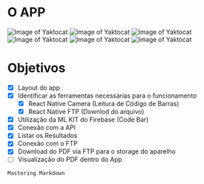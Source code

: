# O APP
![Image of Yaktocat](https://github.com/peedrinhoph/app_desenhos_unicasa/blob/master/1.png)
![Image of Yaktocat](https://github.com/peedrinhoph/app_desenhos_unicasa/blob/master/2.png)
![Image of Yaktocat](https://github.com/peedrinhoph/app_desenhos_unicasa/blob/master/3.png)
![Image of Yaktocat](https://github.com/peedrinhoph/app_desenhos_unicasa/blob/master/4.png)
![Image of Yaktocat](https://github.com/peedrinhoph/app_desenhos_unicasa/blob/master/5.png)
![Image of Yaktocat](https://github.com/peedrinhoph/app_desenhos_unicasa/blob/master/6.png)

# Objetivos

- [x] Layout do app
- [x] Identificar as ferramentas necessárias para o funcionamento
  - [x] React Native Camera (Leitura de Código de Barras)
  - [x] React Native FTP (Downlod do arquivo)
- [x] Utilização da ML KIT do Firebase (Code Bar)
- [x] Conexão com a API
- [x] Listar os Resultados
- [x] Conexão com o FTP
- [x] Download do PDF via FTP para o storage do aparelho
- [ ] Visualização do PDF dentro do App

```
Mastering Markdown
```
